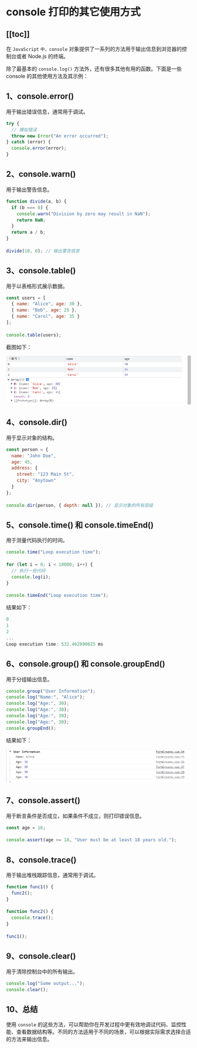 # console 打印的其它使用方式

[[toc]]
---

在 `JavaScript` `中，console` 对象提供了一系列的方法用于输出信息到浏览器的控制台或者 Node.js 的终端。

除了最基本的 `console.log()` 方法外，还有很多其他有用的函数。下面是一些 console 的其他使用方法及其示例：

## 1、console.error()

用于输出错误信息，通常用于调试。

```js
try {
  // 模拟错误
  throw new Error("An error occurred");
} catch (error) {
  console.error(error);
}
```

## 2、console.warn()

用于输出警告信息。

```js
function divide(a, b) {
  if (b === 0) {
    console.warn("Division by zero may result in NaN");
    return NaN;
  }
  return a / b;
}

divide(10, 0); // 输出警告信息
```

## 3、console.table()

用于以表格形式展示数据。

```js
const users = [
  { name: "Alice", age: 30 },
  { name: "Bob", age: 25 },
  { name: "Carol", age: 35 }
];

console.table(users);
```

截图如下：

![](../../images/console.png)

## 4、console.dir()

用于显示对象的结构。

```js
const person = {
  name: "John Doe",
  age: 45,
  address: {
    street: "123 Main St",
    city: "Anytown"
  }
};

console.dir(person, { depth: null }); // 显示对象的所有层级
```

## 5、console.time() 和 console.timeEnd()

用于测量代码执行的时间。

```js
console.time("Loop execution time");

for (let i = 0; i < 10000; i++) {
  // 执行一些代码
  console.log(i);
}

console.timeEnd("Loop execution time");
```

结果如下：

```js
0
1
2
...
Loop execution time: 532.462890625 ms
```

## 6、console.group() 和 console.groupEnd()

用于分组输出信息。

```js
console.group("User Information");
console.log("Name:", "Alice");
console.log("Age:", 30);
console.log("Age:", 30);
console.log("Age:", 30);
console.log("Age:", 30);
console.groupEnd();
```

结果如下：

![](../../images/console-1.png)

## 7、console.assert()

用于断言条件是否成立，如果条件不成立，则打印错误信息。

```js
const age = 16;

console.assert(age >= 18, "User must be at least 18 years old.");
```

## 8、console.trace()

用于输出堆栈跟踪信息，通常用于调试。

```js
function func1() {
  func2();
}

function func2() {
  console.trace();
}

func1();
```

## 9、console.clear()

用于清除控制台中的所有输出。

```js
console.log("Some output...");
console.clear();
```

## 10、总结

使用 `console` 的这些方法，可以帮助你在开发过程中更有效地调试代码、监控性能、查看数据结构等。不同的方法适用于不同的场景，可以根据实际需求选择合适的方法来输出信息。
